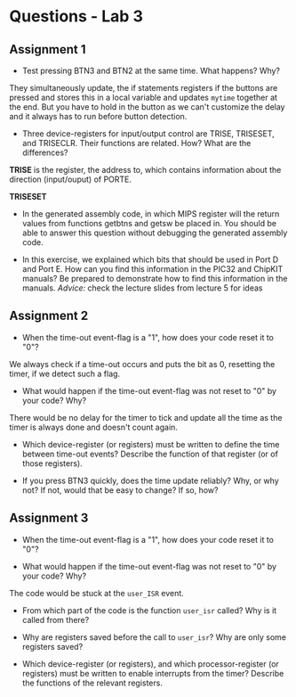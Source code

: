 # Questions - Lab 3

## Assignment 1

- Test pressing BTN3 and BTN2 at the same time. What happens? Why?

They simultaneously update, the if statements registers if the buttons are pressed and stores this in a local variable and updates ``mytime`` together at the end. But you have to hold in the button as we can't customize the delay and it always has to run before button detection.

- Three device-registers for input/output control are TRISE, TRISESET, and TRISECLR. Their functions are related. How? What are the differences?

**TRISE** is the register, the address to, which contains information about the direction (input/ouput) of PORTE.

**TRISESET** 


- In the generated assembly code, in which MIPS register will the return values from functions getbtns and getsw be placed in. You should be able to answer this question without debugging the generated assembly code.


- In this exercise, we explained which bits that should be used in Port D and Port E. How can you find this information in the PIC32 and ChipKIT manuals? Be prepared to demonstrate how to find this information in the manuals. *Advice:* check the lecture slides from lecture 5 for ideas


## Assignment 2
- When the time-out event-flag is a "1", how does your code reset it to "0"?

We always check if a time-out occurs and puts the bit as 0, resetting the timer, if we detect such a flag.

- What would happen if the time-out event-flag was not reset to "0" by your code? Why?

There would be no delay for the timer to tick and update all the time as the timer is always done and doesn't count again.

- Which device-register (or registers) must be written to define the time between time-out events? Describe the function of that register (or of those registers).


- If you press BTN3 quickly, does the time update reliably? Why, or why not? If not, would that be easy to change? If so, how?



## Assignment 3
- When the time-out event-flag is a "1", how does your code reset it to "0"?


- What would happen if the time-out event-flag was not reset to "0" by your code? Why?

The code would be stuck at the ``user_ISR`` event.

- From which part of the code is the function ``user_isr`` called? Why is it called from there?



- Why are registers saved before the call to ``user_isr``? Why are only some registers saved?


- Which device-register (or registers), and which processor-register (or registers) must be written to enable interrupts from the timer? Describe the functions of the relevant registers.